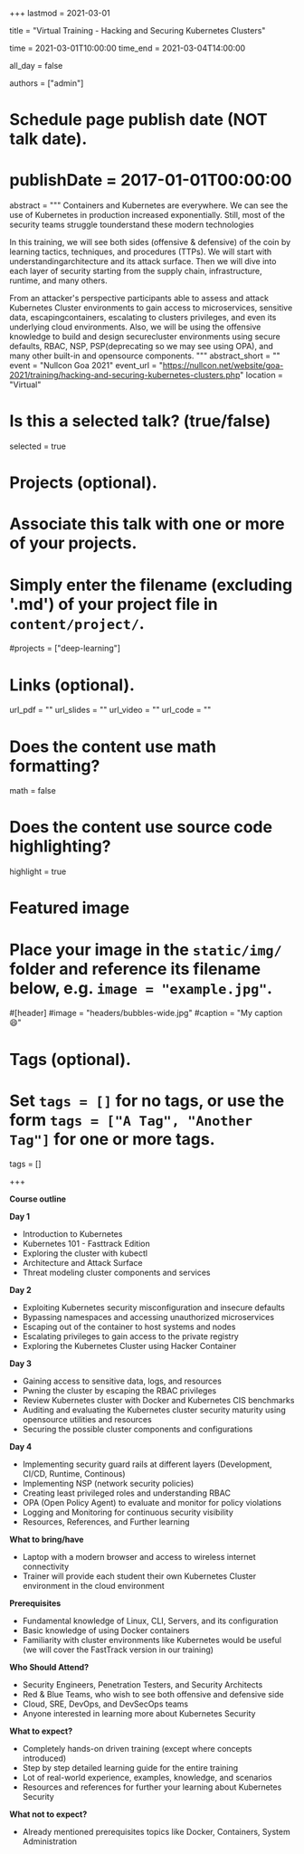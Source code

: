 +++
lastmod = 2021-03-01

title = "Virtual Training - Hacking and Securing Kubernetes Clusters"

time = 2021-03-01T10:00:00
time_end = 2021-03-04T14:00:00

all_day = false

authors = ["admin"]


# Schedule page publish date (NOT talk date).
# publishDate = 2017-01-01T00:00:00

abstract = """
Containers and Kubernetes are everywhere. We can see the use of Kubernetes in production increased exponentially. Still, most of the security teams struggle tounderstand these modern technologies

In this training, we will see both sides (offensive & defensive) of the coin by learning tactics, techniques, and procedures (TTPs). We will start with understandingarchitecture and its attack surface. Then we will dive into each layer of security starting from the supply chain, infrastructure, runtime, and many others.

From an attacker's perspective participants able to assess and attack Kubernetes Cluster environments to gain access to microservices, sensitive data, escapingcontainers, escalating to clusters privileges, and even its underlying cloud environments. Also, we will be using the offensive knowledge to build and design securecluster environments using secure defaults, RBAC, NSP, PSP(deprecating so we may see using OPA), and many other built-in and opensource components.
"""
abstract_short = ""
event = "Nullcon Goa 2021"
event_url = "https://nullcon.net/website/goa-2021/training/hacking-and-securing-kubernetes-clusters.php"
location = "Virtual"

# Is this a selected talk? (true/false)
selected = true

# Projects (optional).
#   Associate this talk with one or more of your projects.
#   Simply enter the filename (excluding '.md') of your project file in `content/project/`.
#projects = ["deep-learning"]

# Links (optional).
url_pdf = ""
url_slides = ""
url_video = ""
url_code = ""

# Does the content use math formatting?
math = false

# Does the content use source code highlighting?
highlight = true

# Featured image
# Place your image in the `static/img/` folder and reference its filename below, e.g. `image = "example.jpg"`.

#[header]
#image = "headers/bubbles-wide.jpg"
#caption = "My caption :smile:"

# Tags (optional).
#   Set `tags = []` for no tags, or use the form `tags = ["A Tag", "Another Tag"]` for one or more tags.
tags = []

+++

**Course outline**

**Day 1**

* Introduction to Kubernetes
* Kubernetes 101 - Fasttrack Edition
* Exploring the cluster with kubectl
* Architecture and Attack Surface
* Threat modeling cluster components and services

**Day 2**

* Exploiting Kubernetes security misconfiguration and insecure defaults
* Bypassing namespaces and accessing unauthorized microservices
* Escaping out of the container to host systems and nodes
* Escalating privileges to gain access to the private registry
* Exploring the Kubernetes Cluster using Hacker Container

**Day 3**

* Gaining access to sensitive data, logs, and resources
* Pwning the cluster by escaping the RBAC privileges
* Review Kubernetes cluster with Docker and Kubernetes CIS benchmarks
* Auditing and evaluating the Kubernetes cluster security maturity using opensource utilities and resources
* Securing the possible cluster components and configurations

**Day 4**

* Implementing security guard rails at different layers (Development, CI/CD, Runtime, Continous)
* Implementing NSP (network security policies)
* Creating least privileged roles and understanding RBAC
* OPA (Open Policy Agent) to evaluate and monitor for policy violations
* Logging and Monitoring for continuous security visibility
* Resources, References, and Further learning

**What to bring/have**

* Laptop with a modern browser and access to wireless internet connectivity
* Trainer will provide each student their own Kubernetes Cluster environment in the cloud environment

**Prerequisites**

* Fundamental knowledge of Linux, CLI, Servers, and its configuration
* Basic knowledge of using Docker containers
* Familiarity with cluster environments like Kubernetes would be useful (we will cover the FastTrack version in our training)

**Who Should Attend?**

* Security Engineers, Penetration Testers, and Security Architects
* Red & Blue Teams, who wish to see both offensive and defensive side
* Cloud, SRE, DevOps, and DevSecOps teams
* Anyone interested in learning more about Kubernetes Security

**What to expect?**

* Completely hands-on driven training (except where concepts introduced)
* Step by step detailed learning guide for the entire training
* Lot of real-world experience, examples, knowledge, and scenarios
* Resources and references for further your learning about Kubernetes Security

**What not to expect?**

* Already mentioned prerequisites topics like Docker, Containers, System Administration
